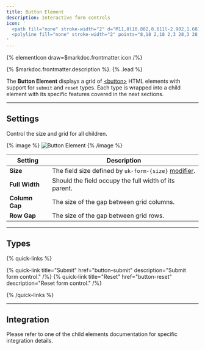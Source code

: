```yaml
---
title: Button Element
description: Interactive form controls
icon: '
  <path fill="none" stroke-width="2" d="M11,8l10.882,8.611l-2.902,1.681l3.209,5.965 l-3.98,2.146l-3.207-5.965l-2.9,1.681L11,8z" />
  <polyline fill="none" stroke-width="2" points="8,18 2,18 2,3 28,3 28,18 25,18 " />
'
---
```


{% elementIcon draw=$markdoc.frontmatter.icon /%}

{% $markdoc.frontmatter.description %}. {% .lead %}

The **Button Element** displays a grid of [\<button\>](https://developer.mozilla.org/en-US/docs/Web/HTML/Element/button) HTML elements with support for `submit` and `reset` types. Each type is wrapped into a child element with its specific features covered in the next sections.

---

## Settings

Control the size and grid for all children.

{% image %}
![Button Element](/assets/ytp/forms/fields/button-settings.webp)
{% /image %}

| Setting | Description |
| ------ | ----------- |
| **Size** | The field size defined by `uk-form-{size}` [modifier](https://getuikit.com/docs/form#size-modifiers). |
| **Full Width** | Should the field occupy the full width of its parent. |
| **Column Gap** | The size of the gap between grid columns. |
| **Row Gap** | The size of the gap between grid rows. |

---

## Types

{% quick-links %}

{% quick-link title="Submit" href="button-submit" description="Submit form control." /%}
{% quick-link title="Reset" href="button-reset" description="Reset form control." /%}

{% /quick-links %}

---

## Integration

Please refer to one of the child elements documentation for specific integration details.
